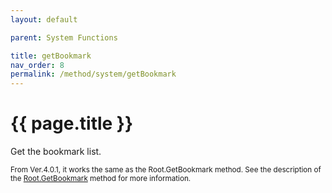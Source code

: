 ```yaml
---
layout: default

parent: System Functions

title: getBookmark
nav_order: 8
permalink: /method/system/getBookmark
---
```




# {{ page.title }}

Get the bookmark list.

<small> From Ver.4.0.1, it works the same as the Root.GetBookmark method. See the description of the [Root.GetBookmark]()  method for more information. </small>